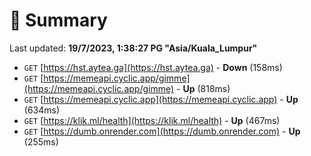 # 📖 Summary
Last updated: **19/7/2023, 1:38:27 PG "Asia/Kuala_Lumpur"**

- `GET` [https://hst.aytea.ga](https://hst.aytea.ga) - **Down** (158ms)
- `GET` [https://memeapi.cyclic.app/gimme](https://memeapi.cyclic.app/gimme) - **Up** (818ms)
- `GET` [https://memeapi.cyclic.app](https://memeapi.cyclic.app) - **Up** (634ms)
- `GET` [https://klik.ml/health](https://klik.ml/health) - **Up** (467ms)
- `GET` [https://dumb.onrender.com](https://dumb.onrender.com) - **Up** (255ms)
